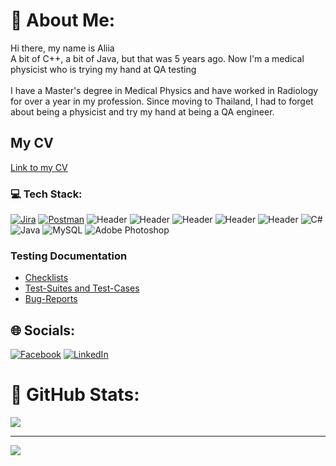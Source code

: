 # 🌟 About Me:
Hi there, my name is Aliia<br>A bit of C++, a bit of Java, but that was 5 years ago. Now I'm a medical physicist who is trying my hand at QA testing<br><br>I have a Master's degree in Medical Physics and have worked in Radiology for over a year in my profession. Since moving to Thailand, I had to forget about being a physicist and try my hand at being a QA engineer. 



## My CV
[Link to my CV](https://drive.google.com/file/d/184Uur34XvLbszQR2vS65H6vUd-weiwWZ/view)

### 💻 Tech Stack:
[![Jira](https://img.shields.io/badge/Jira-090909?style=for-the-badge&logo=jira&logoColor=136be1)](https://img.shields.io/badge/Jira-0052CC?style=for-the-badge&logo=Jira&logoColor=white)
[![Postman](https://img.shields.io/badge/Postman-090909?style=for-the-badge&logo=postman&logoColor=f76935)](https://img.shields.io/badge/Postman-FF6C37?style=for-the-badge&logo=Postman&logoColor=white)
![Header](https://img.shields.io/badge/Github-090909?style=for-the-badge&logo=github&logoColor=8cc4d7)
![Header](https://img.shields.io/badge/Figma-090909?style=for-the-badge&logo=figma&logoColor=7d5fa6)
![Header](https://img.shields.io/badge/DevTools-090909?style=for-the-badge&logo=googlechrome&logoColor=2674f2)
![Header](https://img.shields.io/badge/Fiddler-090909?style=for-the-badge&logo=fiddler&logoColor=8cc4d7)
![Header](https://img.shields.io/badge/CharlesProxy-090909?style=for-the-badge&logo=charlesproxy&logoColor=8cc4d7)
![C#](https://img.shields.io/badge/c%23-%23239120.svg?style=for-the-badge&logo=c-sharp&logoColor=white) 
![Java](https://img.shields.io/badge/java-%23ED8B00.svg?style=for-the-badge&logo=java&logoColor=white) 
![MySQL](https://img.shields.io/badge/mysql-%2300f.svg?style=for-the-badge&logo=mysql&logoColor=white) 
![Adobe Photoshop](https://img.shields.io/badge/adobephotoshop-%2331A8FF.svg?style=for-the-badge&logo=adobephotoshop&logoColor=white) 

### Testing Documentation
- [Checklists](https://drive.google.com/file/d/1Ab8TMQicBmYLo-EgWWx-muPkkPie6m--/view?usp=sharing)
- [Test-Suites and Test-Cases]( https://drive.google.com/file/d/1e5q2m62i8M0IX1FEkfulMhdTx-HWBsiz/view?usp=sharing)
- [Bug-Reports](https://drive.google.com/file/d/1c_m8-h_7G3IR2vvvCf-bMng6lwZeFTZw/view)


## 🌐 Socials:
[![Facebook](https://img.shields.io/badge/Facebook-%231877F2.svg?logo=Facebook&logoColor=white)](https://facebook.com/https://web.facebook.com/virffell?_rdc=1&_rdr ) [![LinkedIn](https://img.shields.io/badge/LinkedIn-%230077B5.svg?logo=linkedin&logoColor=white)](https://linkedin.com/in/https://www.linkedin.com/in/aliia-suleimanova/ ) 

# 🐙 GitHub Stats:
![](https://github-readme-stats.vercel.app/api?username=Virdfell17&theme=synthwave&hide_border=false&include_all_commits=false&count_private=true)<br/>

---
[![](https://visitcount.itsvg.in/api?id=Virdfell17&icon=0&color=0)](https://visitcount.itsvg.in)

<!-- Proudly created with GPRM ( https://gprm.itsvg.in ) -->


